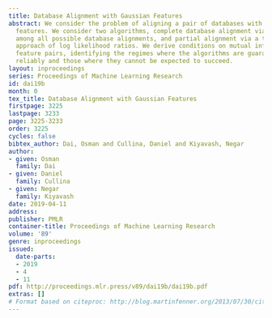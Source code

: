 ```yaml
---
title: Database Alignment with Gaussian Features
abstract: We consider the problem of aligning a pair of databases with jointly Gaussian
  features. We consider two algorithms, complete database alignment via MAP estimation
  among all possible database alignments, and partial alignment via a thresholding
  approach of log likelihood ratios. We derive conditions on mutual information between
  feature pairs, identifying the regimes where the algorithms are guaranteed to perform
  reliably and those where they cannot be expected to succeed.
layout: inproceedings
series: Proceedings of Machine Learning Research
id: dai19b
month: 0
tex_title: Database Alignment with Gaussian Features
firstpage: 3225
lastpage: 3233
page: 3225-3233
order: 3225
cycles: false
bibtex_author: Dai, Osman and Cullina, Daniel and Kiyavash, Negar
author:
- given: Osman
  family: Dai
- given: Daniel
  family: Cullina
- given: Negar
  family: Kiyavash
date: 2019-04-11
address: 
publisher: PMLR
container-title: Proceedings of Machine Learning Research
volume: '89'
genre: inproceedings
issued:
  date-parts:
  - 2019
  - 4
  - 11
pdf: http://proceedings.mlr.press/v89/dai19b/dai19b.pdf
extras: []
# Format based on citeproc: http://blog.martinfenner.org/2013/07/30/citeproc-yaml-for-bibliographies/
---
```

